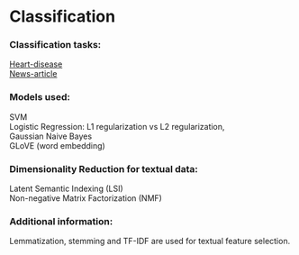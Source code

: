 # Classification

### Classification tasks:

[Heart-disease](https://github.com/sil123456/Classification/tree/main/Heart-disease)
<br>[News-article](https://github.com/sil123456/Classification/tree/main/News-article)

### Models used:
SVM
<br>Logistic Regression: L1 regularization vs L2 regularization,
<br>Gaussian Naive Bayes
<br>GLoVE (word embedding)

### Dimensionality Reduction for textual data:
Latent Semantic Indexing (LSI)
<br>Non-negative Matrix Factorization (NMF)

### Additional information:
Lemmatization, stemming and TF-IDF are used for textual feature selection.

